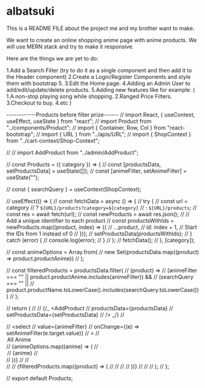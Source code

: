 # albatsuki

This is a README FILE about the project me and my brother want to make.

We want to create an online shopping anime page with anime products.
We will use MERN stack and try to make it responsive.

Here are the things we are yet to do:

1.Add a Search Filter (try to do it as a single component and then add it to the Header component)
2.Create a Login/Register Components and style them with bootstrap 5.
3.Edit the Home page.
4.Adding an Admin User to add/edit/update/delete products.
5.Adding new features like for example: (
1.A non-stop playing song while shopping.
2.Ranged Price Filters.
3.Checkout to buy.
4.etc
)

------------Products before filter prize------
// import React, { useContext, useEffect, useState } from "react";
// import Product from "../components/Product";
// import { Container, Row, Col } from "react-bootstrap";
// import { URL } from "../apis/URL";
// import { ShopContext } from "../cart-context/Shop-Context";

// // import AddProduct from "../admin/AddProduct";

// const Products = ({ category }) => {
// const [productsData, setProductsData] = useState([]);
// const [animeFilter, setAnimeFilter] = useState("");

// const { searchQuery } = useContext(ShopContext);

// useEffect(() => {
// const fetchData = async () => {
// try {
// const url = category
// ? `${URL}/products?category=${category}`
// : `${URL}/products`;
// const res = await fetch(url);
// const newProducts = await res.json();
// // Add a unique identifier to each product
// const productsWithIds = newProducts.map((product, index) => ({
// ...product,
// id: index + 1, // Start the IDs from 1 instead of 0
// }));
// setProductsData(productsWithIds);
// } catch (error) {
// console.log(error);
// }
// };
// fetchData();
// }, [category]);

// const animeOptions = Array.from(
// new Set(productsData.map((product) => product.productAnime))
// );

// const filteredProducts = productsData.filter(
// (product) =>
// (animeFilter === "" || product.productAnime.includes(animeFilter)) &&
// (searchQuery === "" ||
// product.productName.toLowerCase().includes(searchQuery.toLowerCase()))
// );

// return (
// <Container>
// {/_ <AddProduct
// productsData={productsData}
// setProductsData={setProductsData}
// /> _/}
// <div>
// <select
// value={animeFilter}
// onChange={(e) => setAnimeFilter(e.target.value)}
// >
// <option value="">All Anime</option>
// {animeOptions.map((anime) => (
// <option key={anime} value={anime}>
// {anime}
// </option>
// ))}
// </select>
// </div>
// <Row className="grid g-3">
// {filteredProducts.map((product) => (
// <Col key={product.id} xs={12} sm={6} md={4} xl={3}>
// <Product product={product} id={product.id} />
// </Col>
// ))}
// </Row>
// </Container>
// );
// };

// export default Products;
